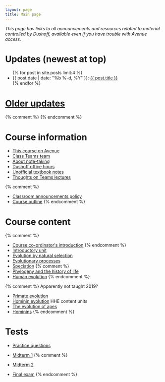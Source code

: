 ```yaml
---
layout: page
title: Main page
---
```


_This page has links to all announcements and resources related to material controlled by Dushoff, available even if you have trouble with Avenue access._

# Updates (newest at top)
<!-- # [Updates](updates.html) -->

<ul class="post-list">
	{% for post in site.posts limit:4 %}
		<li>
			<span class="post-meta">{{ post.date | date: "%b %-d, %Y" }}: </span>
				<a class="post-mini" href="{{ post.url | prepend: site.baseurl }}">{{ post.title }}</a>
		</li>
	{% endfor %}
</ul>

# [Older updates](updates.html)
{% comment %} 
{% endcomment %} 

# Course information

* [This course on Avenue](https://avenue.cllmcmaster.ca/d2l/home/412000)
* [Class Teams team](https://teams.microsoft.com/l/team/19%3aabqC9ao2ShWYbTbQeLP8RRHnyxcB4aNF9vLL9S4OUbA1%40thread.tacv2/conversations?groupId=8fcfe17f-757c-4740-9b51-ac5be14bc8a9&tenantId=44376307-b429-42ad-8c25-28cd496f4772)
* [About note-taking](http://www.vox.com/2014/6/4/5776804/note-taking-by-hand-versus-laptop)
* [Dushoff office hours](/office.html)
* [Unofficial textbook notes](books.html)
* [Thoughts on Teams lectures](teams.html)

{% comment %} 
* [Classroom announcements policy](/announcements.html)
* [Course outline](/materials/outline.pdf)
{% endcomment %} 

# Course content

{% comment %} 
* [Course co-ordinator's introduction](materials/outline.pdf)
{% endcomment %} 
* [Introductory unit](intro.html)
* [Evolution by natural selection](ns.html)
* [Evolutionary processes](processes.html)
* [Speciation](speciation.html)
{% comment %} 
* [Phylogeny and the history of life](phylogeny.html)
* [Human evolution](humans.html)
{% endcomment %} 

{% comment %} 
Apparently not taught 2019?
* [Primate evolution](primates.html)
* [Hominin evolution](hominins.html)
HHE content units
* [The evolution of apes](apes.html)
* [Hominins](homo.html)
{% endcomment %} 

# Tests 

* [Practice questions](practice.html)
* [Midterm 1](midterm1.html)
{% comment %} 
* [Midterm 2](midterm2.html)

* [Final exam](final.html) 
{% endcomment %} 
